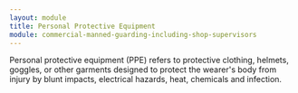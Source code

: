 ```yaml
---
layout: module
title: Personal Protective Equipment
module: commercial-manned-guarding-including-shop-supervisors
---
```

Personal protective equipment (PPE) refers to protective clothing, helmets,
goggles, or other garments designed to protect the wearer's body from injury
by blunt impacts, electrical hazards, heat, chemicals and infection.


